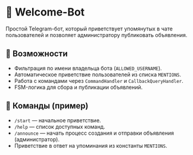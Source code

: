 # 🤖 Welcome-Bot

Простой Telegram-бот, который приветствует упомянутых в чате пользователей и позволяет администратору публиковать объявления.

## 🚀 Возможности

- Фильтрация по имени владельца бота (```ALLOWED_USERNAME```).  
- Автоматическое приветствие пользователей из списка ```MENTIONS```.  
- Работа с командами через `CommandHandler` и `CallbackQueryHandler`.  
- FSM-логика для сбора и публикации объявлений.  



## 📝 Команды (пример)

* `/start` — начальное приветствие.
* `/help` — список доступных команд.
* `/announce` — начать процесс создания и отправки объявления (администратор).
* Приветствие в ответ на упоминания из константы `MENTIONS`.

